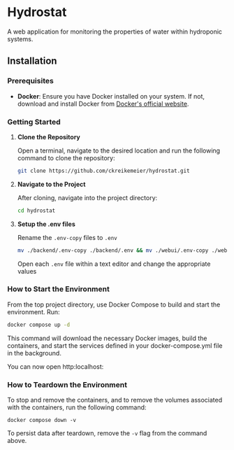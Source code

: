 # Hydrostat

A web application for monitoring the properties of water within hydroponic systems.

## Installation

### Prerequisites

- **Docker**: Ensure you have Docker installed on your system. If not, download and install Docker from [Docker's official website](https://www.docker.com/get-started).

### Getting Started

1. **Clone the Repository**

   Open a terminal, navigate to the desired location and run the following command to clone the repository:

   ```bash
   git clone https://github.com/ckreikemeier/hydrostat.git
   ```

2. **Navigate to the Project**

   After cloning, navigate into the project directory:

   ```bash
   cd hydrostat
   ```

3. **Setup the .env files**

   Rename the `.env-copy` files to `.env`

   ```bash
   mv ./backend/.env-copy ./backend/.env && mv ./webui/.env-copy ./webui/.env
   ```

   Open each `.env` file within a text editor and change the appropriate values

### How to Start the Environment

   From the top project directory, use Docker Compose to build and start the environment. Run:

   ```bash
   docker compose up -d
   ```

   This command will download the necessary Docker images, build the containers, and start the services defined in your docker-compose.yml file in the background.
   
   You can now open http:localhost:

### How to Teardown the Environment

   To stop and remove the containers, and to remove the volumes associated with the containers, run the following command:

   ```
   docker compose down -v
   ```

   To persist data after teardown, remove the `-v` flag from the command above.
